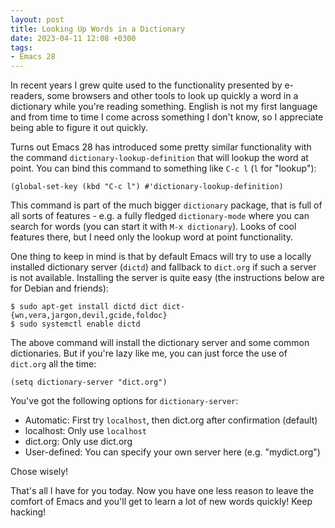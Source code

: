 ```yaml
---
layout: post
title: Looking Up Words in a Dictionary
date: 2023-04-11 12:08 +0300
tags:
- Emacs 28
---
```


In recent years I grew quite used to the functionality presented by e-readers, some browsers and other tools to look up quickly a word in a dictionary while you're reading something. English is not my first language and from time to time I come across something I don't know, so I appreciate being able to figure it out quickly.

Turns out Emacs 28 has introduced some pretty similar functionality with the command `dictionary-lookup-definition` that will lookup the word at point. You can bind this command to something like `C-c l` (`l` for "lookup"):

``` emacs-lisp
(global-set-key (kbd "C-c l") #'dictionary-lookup-definition)
```

This command is part of the much bigger `dictionary` package, that is full of all sorts of features - e.g. a fully fledged `dictionary-mode` where you can search for words (you can start it with `M-x dictionary`). Looks of cool features there, but I need only the lookup word at point functionality.

One thing to keep in mind is that by default Emacs will try to use a locally installed dictionary server (`dictd`) and fallback to `dict.org` if such a server is not available. Installing the server is quite easy (the instructions below are for Debian and friends):

``` shellsession
$ sudo apt-get install dictd dict dict-{wn,vera,jargon,devil,gcide,foldoc}
$ sudo systemctl enable dictd
```

The above command will install the dictionary server and some common dictionaries.
But if you're lazy like me, you can just force the use of `dict.org` all the time:

``` emacs-lisp
(setq dictionary-server "dict.org")
```

You've got the following options for `dictionary-server`:

- Automatic: First try `localhost`, then dict.org after confirmation (default)
- localhost: Only use `localhost`
- dict.org: Only use dict.org
- User-defined: You can specify your own server here (e.g. "mydict.org")

Chose wisely!

That's all I have for you today. Now you have one less reason to leave the comfort of Emacs and you'll get to learn a lot of new words quickly! Keep hacking!
